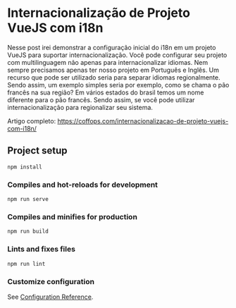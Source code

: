 # Internacionalização de Projeto VueJS com i18n

Nesse post irei demonstrar a configuração inicial do i18n em um projeto VueJS para suportar internacionalização.
Você pode configurar seu projeto com multilinguagem não apenas para internacionalizar idiomas.
Nem sempre precisamos apenas ter nosso projeto em Português e Inglês.
Um recurso que pode ser utilizado seria para separar idiomas regionalmente. Sendo assim, um exemplo simples seria por exemplo, como se chama o pão francês na sua região?
Em vários estados do brasil temos um nome diferente para o pão francês. Sendo assim, se você pode utilizar internacionalização para regionalizar seu sistema.

Artigo completo: https://coffops.com/internacionalizacao-de-projeto-vuejs-com-i18n/


## Project setup
```
npm install
```

### Compiles and hot-reloads for development
```
npm run serve
```

### Compiles and minifies for production
```
npm run build
```

### Lints and fixes files
```
npm run lint
```

### Customize configuration
See [Configuration Reference](https://cli.vuejs.org/config/).

